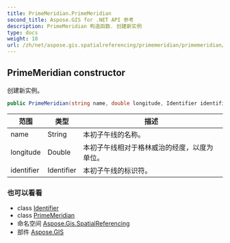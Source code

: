 ```yaml
---
title: PrimeMeridian.PrimeMeridian
second_title: Aspose.GIS for .NET API 参考
description: PrimeMeridian 构造函数. 创建新实例
type: docs
weight: 10
url: /zh/net/aspose.gis.spatialreferencing/primemeridian/primemeridian/
---
```

## PrimeMeridian constructor

创建新实例。

```csharp
public PrimeMeridian(string name, double longitude, Identifier identifier = null)
```

| 范围 | 类型 | 描述 |
| --- | --- | --- |
| name | String | 本初子午线的名称。 |
| longitude | Double | 本初子午线相对于格林威治的经度，以度为单位。 |
| identifier | Identifier | 本初子午线的标识符。 |

### 也可以看看

* class [Identifier](../../identifier/)
* class [PrimeMeridian](../)
* 命名空间 [Aspose.Gis.SpatialReferencing](../../primemeridian/)
* 部件 [Aspose.GIS](../../../)


